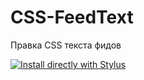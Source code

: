 # CSS-FeedText
Правка CSS текста фидов

[![Install directly with Stylus](https://img.shields.io/badge/Install%20directly%20with-Stylus-285959.svg)](https://raw.githubusercontent.com/Enthub-it/CSS-FeedText/main/main.user.css)
